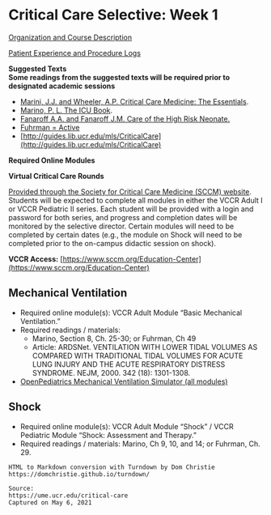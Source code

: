 # Critical Care Selective: Week 1

[Organization and Course Description](/usmle/crit/course-description.html)

[Patient Experience and Procedure Logs](/usmle/crit/patient-experience.html)

**Suggested Texts**  
**Some readings from the suggested texts will be required prior to designated academic sessions**

*   [Marini, J.J. and Wheeler, A.P. Critical Care Medicine: The Essentials](https://www.r2library.com/Resource/Title/1496302915).
*   [Marino, P. L. The ICU Book](https://www.r2library.com/Resource/Title/1451121180).
*   [Fanaroff A.A. and Fanaroff J.M. Care of the High Risk Neonate.](https://www.r2library.com/Resource/Title/1416040013)
*   [Fuhrman = Active](https://www.sciencedirect.com/book/9780323073073/pediatric-critical-care)
*   [http://guides.lib.ucr.edu/mls/CriticalCare](http://guides.lib.ucr.edu/mls/CriticalCare)

**Required Online Modules**

**Virtual Critical Care Rounds**

[Provided through the Society for Critical Care Medicine (SCCM) website](https://www.sccm.org). Students will be expected to complete all modules in either the VCCR Adult I or VCCR Pediatric II series. Each student will be provided with a login and password for both series, and progress and completion dates will be monitored by the selective director. Certain modules will need to be completed by certain dates (e.g., the module on Shock will need to be completed prior to the on-campus didactic session on shock).

**VCCR Access:** [https://www.sccm.org/Education-Center](https://www.sccm.org/Education-Center)

## Mechanical Ventilation

*   Required online module(s): VCCR Adult Module “Basic Mechanical Ventilation.”
*   Required readings / materials:
    *   Marino, Section 8, Ch. 25-30; or Fuhrman, Ch 49
    *   Article: ARDSNet. VENTILATION WITH LOWER TIDAL VOLUMES AS COMPARED WITH TRADITIONAL TIDAL VOLUMES FOR ACUTE LUNG INJURY AND THE ACUTE RESPIRATORY DISTRESS SYNDROME. NEJM, 2000. 342 (18): 1301-1308.
*   [OpenPediatrics Mechanical Ventilation Simulator (all modules)](https://learn.openpediatrics.org/learn/course/2965/Ventilator%2520Simulator)

## Shock

*   Required online module(s): VCCR Adult Module “Shock” / VCCR Pediatric Module “Shock: Assessment and Therapy.”
*   Required readings / materials: Marino, Ch 9, 10, and 14; or Fuhrman, Ch. 29.

```
HTML to Markdown conversion with Turndown by Dom Christie
https://domchristie.github.io/turndown/

Source:
https://ume.ucr.edu/critical-care
Captured on May 6, 2021
```
